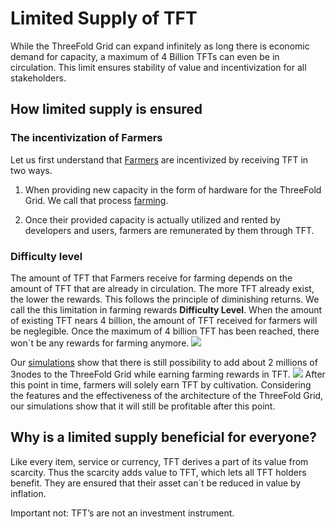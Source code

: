 
# Limited Supply of TFT
While the ThreeFold Grid can expand infinitely as long there is economic demand for capacity, a maximum of 4 Billion TFTs can even be in circulation. This limit ensures stability of value and incentivization for all stakeholders.

## How limited supply is ensured

### The incentivization of Farmers
Let us first understand that [Farmers](src\grid\tf_farming\introduction.md) are incentivized by receiving TFT in two ways. 
1. When providing new capacity in the form of hardware for the ThreeFold Grid. We call that process [farming](src\grid\tf_farming\introduction.md).

2. Once their provided capacity is actually utilized and rented by developers and users, farmers are remunerated by them through TFT.

### Difficulty level

The amount of TFT that Farmers receive for farming depends on the amount of TFT that are already in circulation. The more TFT already exist, the lower the rewards. This follows the principle of diminishing returns. We call the this limitation in farming rewards **Difficulty Level**.
When the amount of existing TFT nears 4 billion, the amount of TFT received for farmers will be neglegible. Once the maximum of 4 billion TFT has been reached, there won´t be any rewards for farming anymore.
![](tftfarmed4b.png)


Our [simulations](https://sdk3.threefold.io/#/simulator_install) show that there is still possibility to add about 2 millions of  3nodes to the ThreeFold Grid while earning farming rewards in TFT.
![](2bnodes.png)
After this point in time, farmers will solely earn TFT by cultivation. Considering the features and the effectiveness of the architecture of the ThreeFold Grid, our simulations show that it will still be profitable after this point.


## Why is a limited supply beneficial for everyone?

Like every item, service or currency, TFT derives a part of its value from scarcity. Thus the scarcity adds value to TFT, which lets all TFT holders benefit. They are ensured that their asset can´t be reduced in value by inflation.

Important not: TFT’s are not an investment instrument.